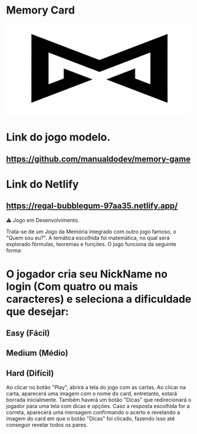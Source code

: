 <h1>Memory Card</h1> 

<img src="images/logo.png" alt="Image" height="250" width="500">


# Link do jogo modelo.
## https://github.com/manualdodev/memory-game

# Link do Netlify
## https://regal-bubblegum-97aa35.netlify.app/

⚠️ Jogo em Desenvolvimento.

Trata-se de um Jogo da Memória integrado com outro jogo famoso, o "Quem sou eu?".
A temática escolhida foi matemática, no qual será explorado fórmulas, teoremas e funções.
O jogo funciona da seguinte forma:
# O jogador cria seu NickName no login (Com quatro ou mais caracteres) e seleciona a dificuldade que desejar:
## Easy (Fácil)
## Medium (Médio)
## Hard (Difícil)
Ao clicar no botão "Play", abrirá a tela do jogo com as cartas. Ao clicar na carta, aparecerá uma imagem com o nome do card, entretanto, estará borrada inicialmente. Também haverá um botão "Dicas" que redirecionará o jogador para uma tela com dicas e opções. Caso a resposta escolhida for a correta, aparecerá uma mensagem confirmando o acerto e revelando a imagem do card em que o botão "Dicas" foi clicado, fazendo isso até conseguir revelar todos os pares.